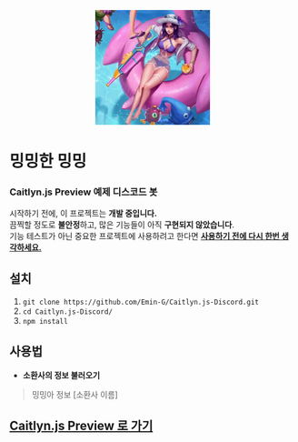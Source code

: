 <p align="center">
	<a href="https://github.com/Emin-G/Caitlyn.js" target="_blank"><img src="./caitlyn.jpg" alt="Pool Party Caitlyn" width="40%"></a>
</p>

# 밍밍한 밍밍
### Caitlyn.js Preview 예제 디스코드 봇

시작하기 전에, 이 프로젝트는 **개발 중입니다.**  
끔찍할 정도로 **불안정**하고, 많은 기능들이 아직 **구현되지 않았습니다**.  
기능 테스트가 아닌 중요한 프로젝트에 사용하려고 한다면 <u>**사용하기 전에 다시 한번 생각하세요.**</u>

## 설치

 1. `git clone https://github.com/Emin-G/Caitlyn.js-Discord.git`
 2. `cd Caitlyn.js-Discord/`
 3. `npm install`

## 사용법

 - **소환사의 정보 불러오기**

> 밍밍아 정보 [소환사 이름]

## <a href="https://github.com/Emin-G/Caitlyn.js" target="_blank">Caitlyn.js Preview 로 가기</a>